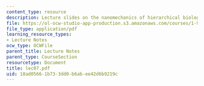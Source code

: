 ```yaml
---
content_type: resource
description: Lecture slides on the nanomechanics of hierarchical biological materials.
file: https://ol-ocw-studio-app-production.s3.amazonaws.com/courses/1-978-from-nano-to-macro-introduction-to-atomistic-modeling-techniques-january-iap-2007/18ad05661b733dd0b6abee42d6b9219c_lec07.pdf
file_type: application/pdf
learning_resource_types:
- Lecture Notes
ocw_type: OCWFile
parent_title: Lecture Notes
parent_type: CourseSection
resourcetype: Document
title: lec07.pdf
uid: 18ad0566-1b73-3dd0-b6ab-ee42d6b9219c
---
```


